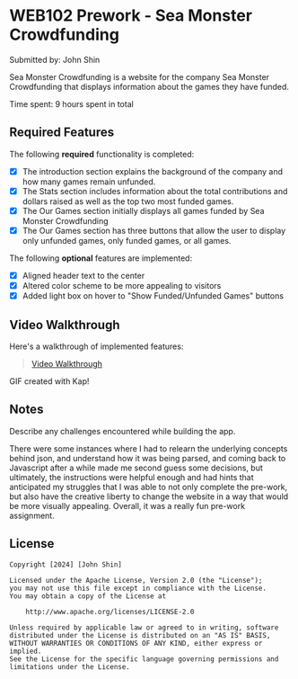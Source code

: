 # WEB102 Prework - Sea Monster Crowdfunding

Submitted by: John Shin

Sea Monster Crowdfunding is a website for the company Sea Monster Crowdfunding that displays information about the games they have funded.

Time spent: 9 hours spent in total

## Required Features

The following **required** functionality is completed:

* [x] The introduction section explains the background of the company and how many games remain unfunded.
* [x] The Stats section includes information about the total contributions and dollars raised as well as the top two most funded games.
* [x] The Our Games section initially displays all games funded by Sea Monster Crowdfunding
* [x] The Our Games section has three buttons that allow the user to display only unfunded games, only funded games, or all games.

The following **optional** features are implemented:

* [x] Aligned header text to the center
* [x] Altered color scheme to be more appealing to visitors
* [x] Added light box on hover to "Show Funded/Unfunded Games" buttons

## Video Walkthrough

Here's a walkthrough of implemented features:

<!-- <img src='https://imgur.com/a/john-shin-codepath-webdev102-pre-work-UpkStzz' title='Video Walkthrough' width='' alt='Video Walkthrough' /> -->
<blockquote class="imgur-embed-pub" lang="en" data-id="a/UpkStzz"  ><a href="//imgur.com/a/UpkStzz">Video Walkthrough</a></blockquote><script async src="//s.imgur.com/min/embed.js" charset="utf-8"></script>

<!-- Replace this with whatever GIF tool you used! -->
GIF created with Kap!
<!-- Recommended tools:
[Kap](https://getkap.co/) for macOS
[ScreenToGif](https://www.screentogif.com/) for Windows
[peek](https://github.com/phw/peek) for Linux. -->

## Notes

Describe any challenges encountered while building the app.

There were some instances where I had to relearn the underlying concepts behind json, and understand how it was being parsed, and coming back to Javascript after a while made me second guess some decisions, but ultimately, the instructions were helpful enough and had hints that anticipated my struggles that I was able to not only complete the pre-work, but also have the creative liberty to change the website in a way that would be more visually appealing. Overall, it was a really fun pre-work assignment.

## License

    Copyright [2024] [John Shin]

    Licensed under the Apache License, Version 2.0 (the "License");
    you may not use this file except in compliance with the License.
    You may obtain a copy of the License at

        http://www.apache.org/licenses/LICENSE-2.0

    Unless required by applicable law or agreed to in writing, software
    distributed under the License is distributed on an "AS IS" BASIS,
    WITHOUT WARRANTIES OR CONDITIONS OF ANY KIND, either express or implied.
    See the License for the specific language governing permissions and
    limitations under the License.
